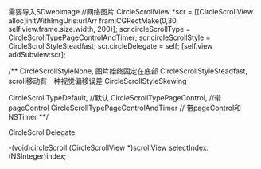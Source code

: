 需要导入SDwebimage
//网络图片
CircleScrollView *scr = [[CircleScrollView alloc]initWithImgUrls:urlArr fram:CGRectMake(0,30, self.view.frame.size.width, 200)];
scr.circleScrollType = CircleScrollTypePageControlAndTimer;
scr.circleScrollStyle = CircleScrollStyleSteadfast;
scr.circleDelegate = self;
[self.view addSubview:scr];

/**
CircleScrollStyleNone,
图片始终固定在底部
CircleScrollStyleSteadfast,
scroll移动有一种视觉偏移误差
CircleScrollStyleSkewing

CircleScrollTypeDefault, //默认
CircleScrollTypePageControl, //带pageControl
CircleScrollTypePageControlAndTimer // 带pageControl和NSTimer
**/


CircleScrollDelegate

-(void)circleScroll:(CircleScrollView *)scrollView selectIndex:(NSInteger)index;